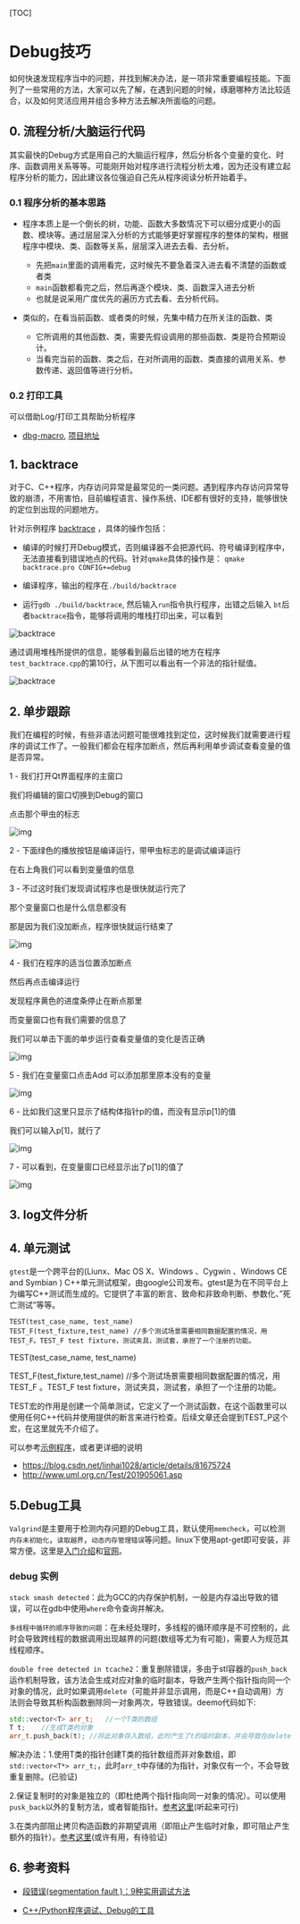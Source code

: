 [TOC]

# Debug技巧

如何快速发现程序当中的问题，并找到解决办法，是一项非常重要编程技能。下面列了一些常用的方法，大家可以先了解，在遇到问题的时候，琢磨哪种方法比较适合，以及如何灵活应用并组合多种方法去解决所面临的问题。

## 0. 流程分析/大脑运行代码

其实最快的Debug方式是用自己的大脑运行程序，然后分析各个变量的变化、时序、函数调用关系等等。可能刚开始对程序进行流程分析太难，因为还没有建立起程序分析的能力，因此建议各位强迫自己先从程序阅读分析开始着手。

### 0.1 程序分析的基本思路

* 程序本质上是一个倒长的树，功能、函数大多数情况下可以细分成更小的函数、模块等。通过层层深入分析的方式能够更好掌握程序的整体的架构，根据程序中模块、类、函数等关系，层层深入进去去看、去分析。
	- 先把`main`里面的调用看完，这时候先不要急着深入进去看不清楚的函数或者类
	- `main`函数都看完之后，然后再逐个模块、类、函数深入进去分析
	- 也就是说采用广度优先的遍历方式去看、去分析代码。

* 类似的，在看当前函数、或者类的时候，先集中精力在所关注的函数、类

	- 它所调用的其他函数、类，需要先假设调用的那些函数、类是符合预期设计。
	- 当看完当前的函数、类之后，在对所调用的函数、类直接的调用关系、参数传递、返回值等进行分析。

   

### 0.2 打印工具
可以借助Log/打印工具帮助分析程序
* [dbg-macro](dbg-macro), [项目地址](https://github.com/sharkdp/dbg-macro)



## 1. backtrace

对于C、C++程序，内存访问异常是最常见的一类问题。遇到程序内存访问异常导致的崩溃，不用害怕，目前编程语言、操作系统、IDE都有很好的支持，能够很快的定位到出现的问题地方。

针对示例程序 [backtrace](backtrace) ，具体的操作包括：

* 编译的时候打开Debug模式，否则编译器不会把源代码、符号编译到程序中，无法直接看到错误地点的代码。针对`qmake`具体的操作是： `qmake backtrace.pro CONFIG+=debug`

* 编译程序，输出的程序在`./build/backtrace`

* 运行`gdb ./build/backtrace`, 然后输入`run`指令执行程序，出错之后输入 `bt`后者`backtrace`指令，能够将调用的堆栈打印出来，可以看到

![backtrace](images/backtrace_demo1.png)

通过调用堆栈所提供的信息，能够看到最后出错的地方在程序`test_backtrace.cpp`的第10行，从下图可以看出有一个非法的指针赋值。

![backtrace](images/backtrace_demo2.png)



## 2. 单步跟踪

我们在编程的时候，有些非语法问题可能很难找到定位，这时候我们就需要进行程序的调试工作了。一般我们都会在程序加断点，然后再利用单步调试查看变量的值是否异常。



1 - 我们打开Qt界面程序的主窗口

我们将编辑的窗口切换到Debug的窗口

点击那个甲虫的标志

![img](images/qtcreator_debug_01.png)



2 - 下面绿色的播放按钮是编译运行，带甲虫标志的是调试编译运行

在右上角我们可以看到变量值的信息


3 - 不过这时我们发现调试程序也是很快就运行完了

那个变量窗口也是什么信息都没有

那是因为我们没加断点，程序很快就运行结束了

![img](images/qtcreator_debug_02.png)



4 - 我们在程序的适当位置添加断点

然后再点击编译运行

发现程序黄色的进度条停止在断点那里

而变量窗口也有我们需要的信息了

我们可以单击下面的单步运行查看变量值的变化是否正确

![img](images/qtcreator_debug_03.png)



5 - 我们在变量窗口点击Add 可以添加那里原本没有的变量

![img](images/qtcreator_debug_04.png)



6 - 比如我们这里只显示了结构体指针p的值，而没有显示p[1]的值

我们可以输入p[1]，就行了

![img](images/qtcreator_debug_05.png)



7 - 可以看到，在变量窗口已经显示出了p[1]的值了

![img](images/qtcreator_debug_06.png)

## 3. log文件分析

## 4. 单元测试
`gtest`是一个跨平台的(Liunx、Mac OS X、Windows 、Cygwin 、Windows CE and Symbian ) C++单元测试框架，由google公司发布。gtest是为在不同平台上为编写C++测试而生成的。它提供了丰富的断言、致命和非致命判断、参数化、”死亡测试”等等。

```
TEST(test_case_name, test_name)
TEST_F(test_fixture,test_name) //多个测试场景需要相同数据配置的情况，用TEST_F。TEST_F test fixture，测试夹具，测试套，承担了一个注册的功能。
```

TEST(test_case_name, test_name)

TEST_F(test_fixture,test_name) //多个测试场景需要相同数据配置的情况，用 TEST_F 。TEST_F test fixture，测试夹具，测试套，承担了一个注册的功能。

TEST宏的作用是创建一个简单测试，它定义了一个测试函数，在这个函数里可以使用任何C++代码并使用提供的断言来进行检查。后续文章还会提到TEST_P这个宏，在这里就先不介绍了。

可以参考[示例程序](module_test)，或者更详细的说明
* https://blog.csdn.net/linhai1028/article/details/81675724
* http://www.uml.org.cn/Test/201905061.asp


## 5.Debug工具

`Valgrind`是主要用于检测内存问题的Debug工具，默认使用`memcheck`，可以检测`内存未初始化`，`读取越界`，`动态内存管理错误`等问题。linux下使用apt-get即可安装，非常方便。这里是[入门介绍](https://www.jianshu.com/p/5a31d9aa1be2)和[官网](https://www.valgrind.org/)。

### debug 实例

`stack smash detected`：此为GCC的内存保护机制，一般是内存溢出导致的错误，可以在gdb中使用`where`命令查询并解决。

`多线程中循环的顺序导致的问题`：在未经处理时，多线程的循环顺序是不可控制的，此时会导致跨线程的数据调用出现越界的问题(数组等尤为有可能)，需要人为规范其线程顺序。

`double free detected in tcache2`：重复删除错误，多由于stl容器的`push_back`运作机制导致，该方法会生成对应对象的临时副本，导致产生两个指针指向同一个对象的情况，此时如果调用`delete`（可能并非显示调用，而是C++自动调用）方法则会导致其析构函数删除同一对象两次，导致错误。deemo代码如下:

```c++
std::vector<T> arr_t;	//一个T类的数组
T t;	//生成T类的对象
arr_t.push_back(t);	//将此对象存入数组，此时产生了t的临时副本，并会导致在delete时产生错误
```

解决办法：1.使用T类的指针创建T类的指针数组而非对象数组，即`std::vector<T*> arr_t;`，此时`arr_t`中存储的为指针，对象仅有一个，不会导致重复删除。(已验证)

2.保证复制时的对象是独立的（即杜绝两个指针指向同一对象的情况）。可以使用`pusk_back`以外的复制方法，或者智能指针。[参考这里](https://blog.csdn.net/weixin_44410537/article/details/112260666)(听起来可行)

3.在类内部阻止拷贝构造函数的非期望调用（即阻止产生临时对象，即可阻止产生额外的指针）。[参考这里](https://blog.csdn.net/alxe_made/article/details/96184209)(或许有用，有待验证)


## 6. 参考资料
* [段错误(segmentation fault )：9种实用调试方法](https://m.toutiaocdn.com/i6833639010007515659)

* [C++/Python程序调试、Debug的工具](https://www.toutiao.com/i7018532327781351948)

